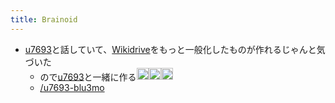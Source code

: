 ```yaml
---
title: Brainoid
---
```


* [u7693](u7693.md)と話していて、[Wikidrive](Wikidrive.md)をもっと一般化したものが作れるじゃんと気づいた
  * ので[u7693](u7693.md)と一緒に作る<img src='https://scrapbox.io/api/pages/blu3mo-public/blu3mo/icon' alt='blu3mo.icon' height="19.5"/><img src='https://scrapbox.io/api/pages/blu3mo-public/blu3mo/icon' alt='blu3mo.icon' height="19.5"/><img src='https://scrapbox.io/api/pages/blu3mo-public/blu3mo/icon' alt='blu3mo.icon' height="19.5"/>
  * [/u7693-blu3mo](https://scrapbox.io/u7693-blu3mo)
